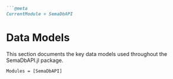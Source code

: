 ```markdown
```@meta
CurrentModule = SemaDbAPI
```

# Data Models

This section documents the key data models used throughout the SemaDbAPI.jl package.

```@autodocs
Modules = [SemaDbAPI]
```
